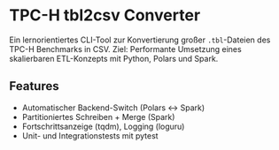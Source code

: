 # TPC-H tbl2csv Converter

Ein lernorientiertes CLI-Tool zur Konvertierung großer `.tbl`-Dateien des TPC-H Benchmarks in CSV. 
Ziel: Performante Umsetzung eines skalierbaren ETL-Konzepts mit Python, Polars und Spark.

## Features
- Automatischer Backend-Switch (Polars <-> Spark)
- Partitioniertes Schreiben + Merge (Spark)
- Fortschrittsanzeige (tqdm), Logging (loguru)
- Unit- und Integrationstests mit pytest